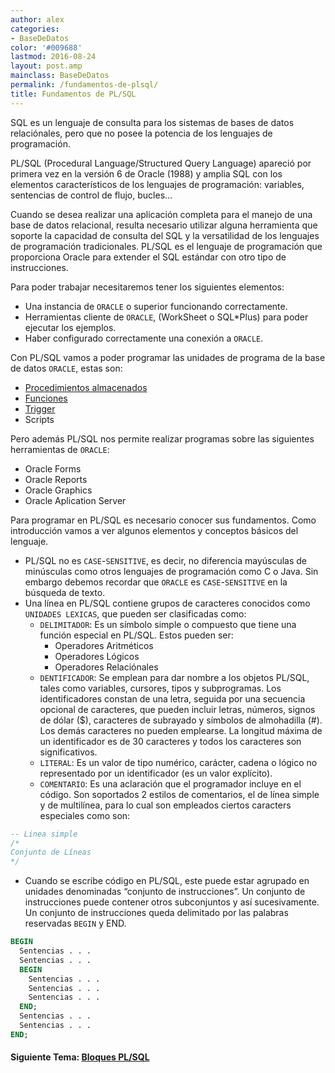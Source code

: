 ```yaml
---
author: alex
categories:
- BaseDeDatos
color: '#009688'
lastmod: 2016-08-24
layout: post.amp
mainclass: BaseDeDatos
permalink: /fundamentos-de-plsql/
title: Fundamentos de PL/SQL
---
```


SQL es un lenguaje de consulta para los sistemas de bases de datos relaciónales, pero que no posee la potencia de los lenguajes de programación.

PL/SQL (Procedural Language/Structured Query Language) apareció por primera vez en la versión 6 de Oracle (1988) y amplia SQL con los elementos característicos de los lenguajes de programación: variables, sentencias de control de flujo, bucles&#8230;

Cuando se desea realizar una aplicación completa para el manejo de una base de datos relacional, resulta necesario utilizar alguna herramienta que soporte la capacidad de consulta del SQL y la versatilidad de los lenguajes de programación tradicionales. PL/SQL es el lenguaje de programación que proporciona Oracle para extender el SQL estándar con otro tipo de instrucciones.

<!--more-->


Para poder trabajar necesitaremos tener los siguientes elementos:

  * Una instancia de `ORACLE` o superior funcionando correctamente.
  * Herramientas cliente de `ORACLE`, (WorkSheet o SQL*Plus) para poder ejecutar los ejemplos.
  * Haber configurado correctamente una conexión a `ORACLE`.

Con PL/SQL vamos a poder programar las unidades de programa de la base de datos `ORACLE`, estas son:

  * [Procedimientos almacenados][1]
  * [Funciones][1]
  * [Trigger][2]
  * Scripts

Pero además PL/SQL nos permite realizar programas sobre las siguientes herramientas de `ORACLE`:

  * Oracle Forms
  * Oracle Reports
  * Oracle Graphics
  * Oracle Aplication Server

Para programar en PL/SQL es necesario conocer sus fundamentos.  Como introducción vamos a ver algunos elementos y conceptos básicos del lenguaje.

* PL/SQL no es `CASE`-`SENSITIVE`, es decir, no diferencia mayúsculas de minúsculas como otros lenguajes de programación como C o Java. Sin embargo debemos recordar que `ORACLE` es `CASE`-`SENSITIVE` en la búsqueda de texto.
* Una línea en PL/SQL contiene grupos de caracteres conocidos como `UNIDADES LEXICAS`, que pueden ser clasificadas como:
  * `DELIMITADOR`: Es un símbolo simple o compuesto que tiene una función especial&nbsp;en PL/SQL. Estos pueden ser:
    * Operadores Aritméticos
    * Operadores Lógicos
    * Operadores Relaciónales
  * `DENTIFICADOR`: Se emplean para dar nombre a los objetos PL/SQL, tales como&nbsp;variables, cursores, tipos y subprogramas.  Los identificadores constan de una letra, seguida por una secuencia opcional&nbsp;de caracteres, que pueden incluir letras, números, signos de dólar ($), caracteres de&nbsp;subrayado y símbolos de almohadilla (#). Los demás caracteres no pueden&nbsp;emplearse. La longitud máxima de un identificador es de 30 caracteres y todos los&nbsp;caracteres son significativos.
  * `LITERAL`: Es un valor de tipo numérico, carácter, cadena o lógico no representado&nbsp;por un identificador (es un valor explícito).
  * `COMENTARIO`: Es una aclaración que el programador incluye en el código. Son&nbsp;soportados 2 estilos de comentarios, el de línea simple y de multilínea, para lo cual&nbsp;son empleados ciertos caracters especiales como son:

```sql
-- Linea simple
/*
Conjunto de Líneas
*/
```

* Cuando se escribe código en PL/SQL, este puede estar agrupado en unidades denominadas&nbsp;“conjunto de instrucciones”. Un conjunto de instrucciones puede contener otros subconjuntos y&nbsp;así sucesivamente.  Un conjunto de instrucciones queda delimitado por las palabras reservadas `BEGIN` y END.

```sql
BEGIN
  Sentencias . . .
  Sentencias . . .
  BEGIN
    Sentencias . . .
    Sentencias . . .
    Sentencias . . .
  END;
  Sentencias . . .
  Sentencias . . .
END;
```

#### Siguiente Tema: [Bloques PL/SQL][3]

 [1]: https://elbauldelprogramador.com/plsql-procedimientos-y-funciones/
 [2]: https://elbauldelprogramador.com/plsql-disparadores-o-triggers/
 [3]: https://elbauldelprogramador.com/bloques-plsql/
